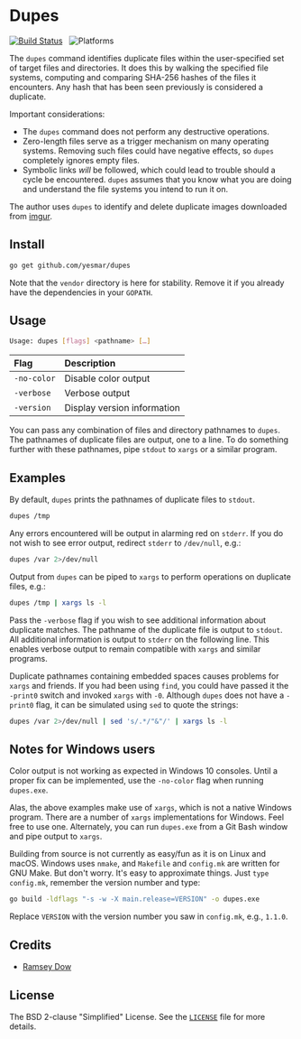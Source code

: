 # Dupes

[![Build Status](https://img.shields.io/travis/yesmar/dupes.svg)](https://travis-ci.org/yesmar/dupes)
&nbsp;
![Platforms](https://img.shields.io/badge/platform-macOS%20|%20Linux%20|%20Windows-lightgrey.svg)

The `dupes` command identifies duplicate files within the user-specified set of target files and directories. It does this by walking the specified file systems, computing and comparing SHA-256 hashes of the files it encounters. Any hash that has been seen previously is considered a duplicate.

Important considerations:

- The `dupes` command does not perform any destructive operations.
- Zero-length files serve as a trigger mechanism on many operating systems. Removing such files could have negative effects, so `dupes` completely ignores empty files.
- Symbolic links *will* be followed, which could lead to trouble should a cycle be encountered. `dupes` assumes that you know what you are doing and understand the file systems you intend to run it on.

The author uses `dupes` to identify and delete duplicate images downloaded from [imgur](https://imgur.com).

## Install

```bash
go get github.com/yesmar/dupes
```

Note that the `vendor` directory is here for stability. Remove it if you already have the dependencies in your `GOPATH`.

## Usage

```bash
Usage: dupes [flags] <pathname> […]
```

| Flag | Description |
| :--- | :--- |
| `-no-color` | Disable color output |
| `-verbose` | Verbose output |
| `-version` | Display version information |

You can pass any combination of files and directory pathnames to `dupes`. The pathnames of duplicate files are output, one to a line. To do something further with these pathnames, pipe `stdout` to `xargs` or a similar program.

## Examples

By default, `dupes` prints the pathnames of duplicate files to `stdout`.

```bash
dupes /tmp
```

Any errors encountered will be output in alarming red on `stderr`. If you do not wish to see error output, redirect `stderr` to `/dev/null`, e.g.:

```bash
dupes /var 2>/dev/null
```

Output from `dupes` can be piped to `xargs` to perform operations on duplicate files, e.g.:

```bash
dupes /tmp | xargs ls -l
```

Pass the `-verbose` flag if you wish to see additional information about duplicate matches. The pathname of the duplicate file is output to `stdout`. All additional information is output to `stderr` on the following line. This enables verbose output to remain compatible with `xargs` and similar programs.

Duplicate pathnames containing embedded spaces causes problems for `xargs` and friends. If you had been using `find`, you could have passed it the `-print0` switch and invoked `xargs` with `-0`. Although `dupes` does not have a `-print0` flag, it can be simulated using `sed` to quote the strings:

```bash
dupes /var 2>/dev/null | sed 's/.*/"&"/' | xargs ls -l
```

## Notes for Windows users

Color output is not working as expected in Windows 10 consoles. Until a proper fix can be implemented, use the `-no-color` flag when running `dupes.exe`.

Alas, the above examples make use of `xargs`, which is not a native Windows program. There are a number of `xargs` implementations for Windows. Feel free to use one. Alternately, you can run `dupes.exe` from a Git Bash window and pipe output to `xargs`.

Building from source is not currently as easy/fun as it is on Linux and macOS. Windows uses `nmake`, and `Makefile` and `config.mk` are written for GNU Make. But don't worry. It's easy to approximate things. Just `type config.mk`, remember the version number and type:

```bash
go build -ldflags "-s -w -X main.release=VERSION" -o dupes.exe
```

Replace `VERSION` with the version number you saw in `config.mk`, e.g., `1.1.0`.

## Credits

- [Ramsey Dow](https://github.com/yesmar)

## License

The BSD 2-clause "Simplified" License. See the [`LICENSE`](https://github.com/yesmar/dupes/blob/master/LICENSE) file for more details.
